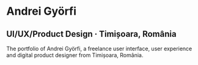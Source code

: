 # Andrei Györfi
## UI/UX/Product Design · Timișoara, România
The portfolio of Andrei Györfi, a freelance user interface, user experience and digital product designer from Timișoara, România.
